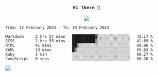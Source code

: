 <h4 align="center"><samp> Hi there 👋  </samp></h4>

<p align="center">
  
  <a href="https://github.com/bznick98">
    <img align="center" src="https://github-readme-stats.vercel.app/api?username=bznick98&&count_private=true&hide=issues,prs,contribs&show_icons=true&theme=gruvbox" />
  </a>
  
  <!--START_SECTION:waka-->

```text
From: 12 February 2023 - To: 19 February 2023

Markdown     2 hrs 57 mins   ██████████▓░░░░░░░░░░░░░░   42.17 %
SCSS         2 hrs 55 mins   ██████████▒░░░░░░░░░░░░░░   41.69 %
HTML         41 mins         ██▒░░░░░░░░░░░░░░░░░░░░░░   09.86 %
YAML         23 mins         █▒░░░░░░░░░░░░░░░░░░░░░░░   05.63 %
Ruby         1 min           ░░░░░░░░░░░░░░░░░░░░░░░░░   00.27 %
JavaScript   0 secs          ░░░░░░░░░░░░░░░░░░░░░░░░░   00.20 %
```

<!--END_SECTION:waka-->
  
 
</p>

![](https://visitor-badge.glitch.me/badge?page_id=bznick98.bznick98)
